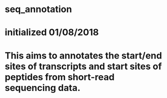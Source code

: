 # seq_annotation
# initialized 01/08/2018

# This aims to annotates the start/end sites of transcripts and start sites of peptides from short-read sequencing data.
